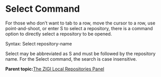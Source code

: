 # Select Command

For those who don’t want to tab to a row, move the cursor to a row, use point-and-shoot, or enter S to select a repository, there is a command option to directly select a repository to be opened.

Syntax: Select repository-name

Select may be abbreviated as S and must be followed by the repository name. For the Select command, the search is case insensitive.

**Parent topic:**[The ZIGI Local Repositories Panel](zOS_ISPF_Git_Interface_Users_Guide_V3R0_the_zigi_local_repositories_panel.html)

